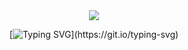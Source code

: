 <div align="center">
<img src="https://github.com/MenaiAla/MenaiAla/blob/master/Github-Banner.png"/>
 </div>
 
 <div align='center'>
 
 [![Typing SVG](https://readme-typing-svg.herokuapp.com?font=Product+Sans&size=40&color=yellow&center=true&vCenter=true&width=1000&height=150&lines=Hallo!+Ich+bin+Aladdin;Software+Entwickler;Erstell+der+21.+Anwendungen;I+breathe+the+code+!;)](https://git.io/typing-svg)
 
 </div>
